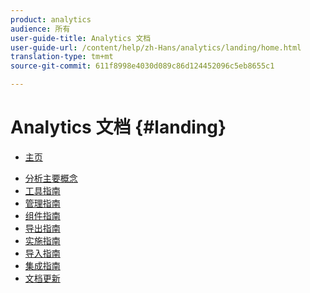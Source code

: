 ```yaml
---
product: analytics
audience: 所有
user-guide-title: Analytics 文档
user-guide-url: /content/help/zh-Hans/analytics/landing/home.html
translation-type: tm+mt
source-git-commit: 611f8998e4030d089c86d124452096c5eb8655c1

---
```



# Analytics 文档 {#landing}

+ [主页](home.md)
* [分析主要概念](an-key-concepts.md)
* [工具指南](https://docs.adobe.com/content/help/en/analytics/analyze/home.html)
* [管理指南](https://docs.adobe.com/content/help/en/analytics/admin/home.html)
* [组件指南](https://docs.adobe.com/content/help/en/analytics/components/home.html)
* [导出指南](https://docs.adobe.com/content/help/en/analytics/export/home.html)
* [实施指南](https://docs.adobe.com/content/help/en/analytics/implementation/home.html)
* [导入指南](https://docs.adobe.com/content/help/en/analytics/import/home.html)
* [集成指南](https://docs.adobe.com/content/help/en/analytics/integration/home.html)
* [文档更新](doc-updates.md)


<!--
+ Analytics Guides{#analytics-guides}
  * [Analytics Analyze Guide](https://docs.adobe.com/content/help/en/analytics/analyze/home.html)
  * [Admin Guide](https://docs.adobe.com/content/help/en/analytics/admin/home.html)
  * [Components Guide](https://docs.adobe.com/content/help/en/analytics/components/home.html)
  * [Export Guide](https://docs.adobe.com/content/help/en/analytics/export/home.html)
  * [Implementation Guide](https://docs.adobe.com/content/help/en/analytics/implementation/home.html)
  * [Import Guide](https://docs.adobe.com/content/help/en/analytics/import/home.html)
  * [Integration Guide](https://docs.adobe.com/content/help/en/analytics/integration/home.html)
-->
